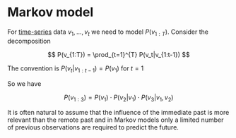 # Markov model

For [time-series](202210261714.md) data $v_1, \ldots, v_t$ we need to model
$P(v_{1:T})$. Consider the decomposition

$$
P(v_{1:T}) = \prod_{t=1}^{T} P(v_t|v_{1:t-1})
$$

The convention is $P(v_t|v_{1:t-1}) = P(v_1)$ for $t=1$

So we have

$$
P(v_{1:3}) = P(v_1) \cdot P(v_2|v_1) \cdot P(v_3|v_1, v_2)
$$

It is often natural to assume that the influence of the immediate past is more
relevant than the remote past and in Markov models only a limited number of
previous observations are required to predict the future.
